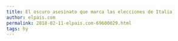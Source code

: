 ```yaml
---
title: El oscuro asesinato que marca las elecciones de Italia
author: elpais.com
permalink: 2018-02-11-elpais.com-69600029.html
tags: hy
---
```


